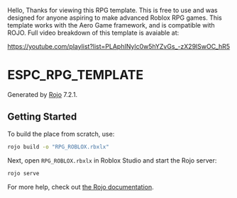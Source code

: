 
Hello, Thanks for viewing this RPG template. This is free to use and was designed for anyone 
aspiring to make advanced Roblox RPG games. This template works with the Aero Game framework, 
and is compatible
with ROJO. Full video breakdown of this template is avaiable at:

https://youtube.com/playlist?list=PLAphINylc0w5hYZvGs_-zX29lSwOC_hR5


# ESPC_RPG_TEMPLATE
Generated by [Rojo](https://github.com/rojo-rbx/rojo) 7.2.1.

## Getting Started
To build the place from scratch, use:

```bash
rojo build -o "RPG_ROBLOX.rbxlx"
```

Next, open `RPG_ROBLOX.rbxlx` in Roblox Studio and start the Rojo server:

```bash
rojo serve
```

For more help, check out [the Rojo documentation](https://rojo.space/docs).
